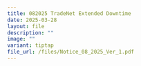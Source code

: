```yaml
---
title: 082025 TradeNet Extended Downtime
date: 2025-03-28
layout: file
description: ""
image: ""
variant: tiptap
file_url: /files/Notice_08_2025_Ver_1.pdf
---
```

